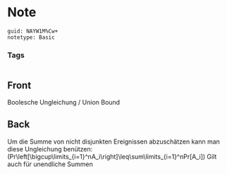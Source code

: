 # Note
```
guid: NAYW1M%Cw+
notetype: Basic
```

### Tags
```
```

## Front
Boolesche Ungleichung / Union Bound

## Back
Um die Summe von nicht disjunkten Ereignissen abzuschätzen kann man diese Ungleichung benützen:
\(Pr\left[\bigcup\limits_{i=1}^nA_i\right]\leq\sum\limits_{i=1}^nPr[A_i]\)
Gilt auch für unendliche Summen
